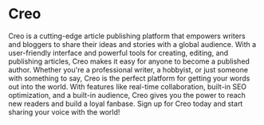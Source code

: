 # Creo
Creo is a cutting-edge article publishing platform that empowers writers and bloggers to share their ideas and stories with a global audience. With a user-friendly interface and powerful tools for creating, editing, and publishing articles, Creo makes it easy for anyone to become a published author. Whether you're a professional writer, a hobbyist, or just someone with something to say, Creo is the perfect platform for getting your words out into the world. With features like real-time collaboration, built-in SEO optimization, and a built-in audience, Creo gives you the power to reach new readers and build a loyal fanbase. Sign up for Creo today and start sharing your voice with the world!

